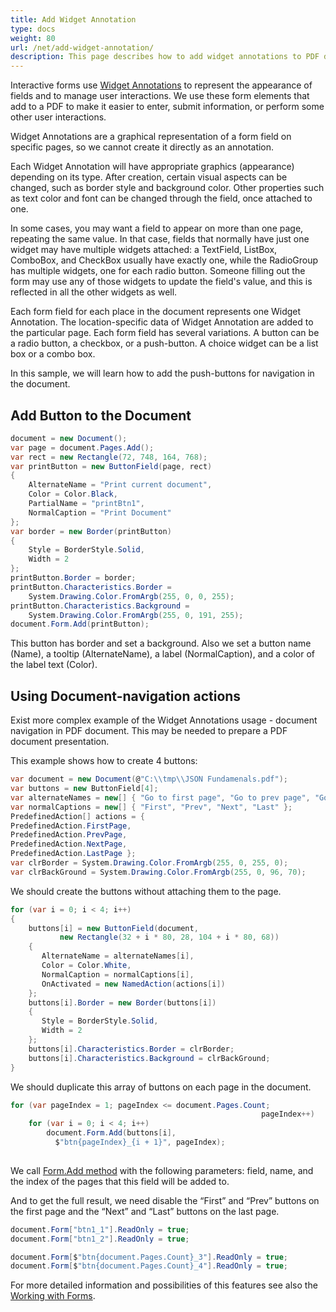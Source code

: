 ```yaml
---
title: Add Widget Annotation
type: docs
weight: 80
url: /net/add-widget-annotation/
description: This page describes how to add widget annotations to PDF documents with Aspose.PDF for .NET. The example of code snippet shows how to create buttons for the PDF file.
---
```


Interactive forms use [Widget Annotations](https://apireference.aspose.com/pdf/net/aspose.pdf.annotations/widgetannotation) to represent the appearance of fields and to manage user interactions.
We use these form elements that add to a PDF to make it easier to enter, submit information, or perform some other user interactions.

Widget Annotations are a graphical representation of a form field on specific pages, so we cannot create it directly as an annotation.

Each Widget Annotation will have appropriate graphics (appearance) depending on its type. After creation, certain visual aspects can be changed, such as border style and background color.
Other properties such as text color and font can be changed through the field, once attached to one. 

In some cases, you may want a field to appear on more than one page, repeating the same value. In that case, fields that normally have just one widget may have multiple widgets attached: a TextField, ListBox, ComboBox, and CheckBox usually have exactly one, while the RadioGroup has multiple widgets, one for each radio button.
Someone filling out the form may use any of those widgets to update the field's value, and this is reflected in all the other widgets as well.

Each form field for each place in the document represents one Widget Annotation. The location-specific data of Widget Annotation are added to the particular page. Each form field has several variations. A button can be a radio button, a checkbox, or a push-button. A choice widget can be a list box or a combo box.

In this sample, we will learn how to add the push-buttons for navigation in the document.

## Add Button to the Document

```csharp
document = new Document();
var page = document.Pages.Add();
var rect = new Rectangle(72, 748, 164, 768);
var printButton = new ButtonField(page, rect)
{
    AlternateName = "Print current document",
    Color = Color.Black,
    PartialName = "printBtn1",
    NormalCaption = "Print Document"
};
var border = new Border(printButton)
{
    Style = BorderStyle.Solid,
    Width = 2
};
printButton.Border = border;
printButton.Characteristics.Border =
    System.Drawing.Color.FromArgb(255, 0, 0, 255);
printButton.Characteristics.Background =  
    System.Drawing.Color.FromArgb(255, 0, 191, 255);
document.Form.Add(printButton);
```

This button has border and set a background. Also we set a button name (Name), a tooltip (AlternateName), a label (NormalCaption), and a color of the label text (Color).

## Using Document-navigation actions

Exist more complex example of the Widget Annotations usage - document navigation in PDF document. This may be needed to prepare a PDF document presentation.
  
This example shows how to create 4 buttons:

```csharp
var document = new Document(@"C:\\tmp\\JSON Fundamenals.pdf");
var buttons = new ButtonField[4];
var alternateNames = new[] { "Go to first page", "Go to prev page", "Go to next page", "Go to last page" };
var normalCaptions = new[] { "First", "Prev", "Next", "Last" };
PredefinedAction[] actions = {
PredefinedAction.FirstPage,
PredefinedAction.PrevPage,
PredefinedAction.NextPage,
PredefinedAction.LastPage };
var clrBorder = System.Drawing.Color.FromArgb(255, 0, 255, 0);
var clrBackGround = System.Drawing.Color.FromArgb(255, 0, 96, 70);
```

We should create the buttons without attaching them to the page.

```csharp
for (var i = 0; i < 4; i++)
{
    buttons[i] = new ButtonField(document,
           new Rectangle(32 + i * 80, 28, 104 + i * 80, 68))
    {
       AlternateName = alternateNames[i],
       Color = Color.White,
       NormalCaption = normalCaptions[i],
       OnActivated = new NamedAction(actions[i])
    };
    buttons[i].Border = new Border(buttons[i])
    {
       Style = BorderStyle.Solid,
       Width = 2
    };
    buttons[i].Characteristics.Border = clrBorder;
    buttons[i].Characteristics.Background = clrBackGround;
}
```

We should duplicate this array of buttons on each page in the document.

```csharp
for (var pageIndex = 1; pageIndex <= document.Pages.Count;
                                                        pageIndex++)
    for (var i = 0; i < 4; i++)
        document.Form.Add(buttons[i], 
          $"btn{pageIndex}_{i + 1}", pageIndex);
 
```

We call [Form.Add method](https://apireference.aspose.com/pdf/net/aspose.pdf.forms.form/add/methods/2) with the following parameters: field, name, and the index of the pages that this field will be added to.

And to get the full result, we need disable the “First” and “Prev” buttons on the first page and the “Next” and “Last” buttons on the last page.

```csharp
document.Form["btn1_1"].ReadOnly = true;
document.Form["btn1_2"].ReadOnly = true;

document.Form[$"btn{document.Pages.Count}_3"].ReadOnly = true;
document.Form[$"btn{document.Pages.Count}_4"].ReadOnly = true;
```

For more detailed information and possibilities of this features see also the [Working with Forms](/pdf/net/acroforms//).